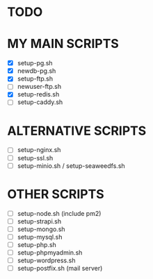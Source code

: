 # TODO

# MY MAIN SCRIPTS
- [x] setup-pg.sh
- [x] newdb-pg.sh
- [x] setup-ftp.sh
- [ ] newuser-ftp.sh
- [x] setup-redis.sh
- [ ] setup-caddy.sh

# ALTERNATIVE SCRIPTS
- [ ] setup-nginx.sh
- [ ] setup-ssl.sh
- [ ] setup-minio.sh / setup-seaweedfs.sh

# OTHER SCRIPTS
- [ ] setup-node.sh (include pm2)
- [ ] setup-strapi.sh
- [ ] setup-mongo.sh
- [ ] setup-mysql.sh
- [ ] setup-php.sh
- [ ] setup-phpmyadmin.sh
- [ ] setup-wordpress.sh
- [ ] setup-postfix.sh (mail server)
